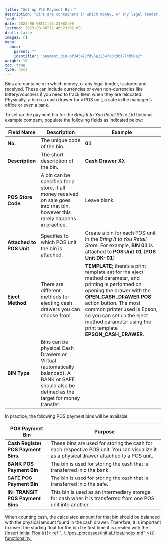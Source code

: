 ```yaml
---
title: "Set up POS Payment Bin "
description: "Bins are containers in which money, or any legal tender, is stored and received."
lead: ""
date: 2023-08-08T11:46:23+02:00
lastmod: 2023-08-08T11:46:23+02:00
draft: false
images: []
menu:
  docs:
    parent: ""
    identifier: "payment_bin-bf345421fd95a22547c6c9b177cb50e2"
weight: 19
toc: true
type: docs
---
```


Bins are containers in which money, or any legal tender, is stored and received. These can include currencies or even non-currencies like lottery/vouchers if you need to track them when they are relocated. Physically, a bin is a cash drawer for a POS unit, a safe in the manager’s office or even a bank.  

To set up the payment bin for the *Bring It to You Retail Store Ltd* fictional example company, populate the following fields as indicated below:

| Field Name      | Description |   Example    |
| ----------- | ----------- | ----------- |
| **No.** | The unique code of the bin.  | **01** | 
| **Description** | The short description of the bin. | **Cash Drawer XX** |
| **POS Store Code** | A bin can be specified for a store, if all money received on sale goes into that bin, however this rarely happens in practice. | Leave blank. |
| **Attached to POS Unit** | Specifies to which POS unit the bin is attached. | Create a bin for each POS unit in the *Bring It to You Retail Store*. For example, **BIN 01** is attached to **POS Unit 01** (**POS Unit DK-01**) | 
| **Eject Method** | There are different methods for ejecting cash drawers you can choose from.  | **TEMPLATE**; there’s a print template set for the eject method parameter, and printing is performed on opening the drawer with the **OPEN_CASH_DRAWER POS** action button. The most common printer used is Epson, so you can set up the eject method parameter using the print template **EPSON_CASH_DRAWER**.  | 
|**BIN Type** | Bins can be physical Cash Drawers or Virtual (automatically balanced). A BANK or SAFE should also be defined as the target for money transfer. | |

In practice, the following POS payment bins will be available:

| POS Payment Bin      | Purpose | 
| ----------- | ----------- | 
| **Cash Register POS Payment Bins.** | These bins are used for storing the cash for each respective POS unit. You can visualize it as a physical drawer attached to a POS unit. |
| **BANK POS Payment Bin** | The bin is used for storing the cash that is transferred into the bank. |
| **SAFE POS Payment Bin** | The bin is used for storing the cash that is transferred into the safe. |
| **IN-TRANSIT POS Payment Bins** | This bin is used as an intermediary storage for cash when it is transferred from one POS unit into another. |  

When counting cash, the calculated amount for that bin should be balanced with the physical amount found in the cash drawer. Therefore, it is important to insert the starting float for the bin the first time it is created with the [<ins>Insert Initial Float<ins>]({{< ref "../../pos_processes/initial_float/index.md" >}}) functionality. 